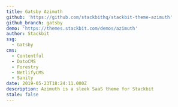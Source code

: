 ```yaml
---
title: Gatsby Azimuth
github: 'https://github.com/stackbithq/stackbit-theme-azimuth'
github_branch: gatsby
demo: 'https://themes.stackbit.com/demos/azimuth'
author: Stackbit
ssg:
  - Gatsby
cms:
  - Contentful
  - DatoCMS
  - Forestry
  - NetlifyCMS
  - Sanity
date: 2019-05-23T18:24:11.000Z
description: Azimuth is a sleek SaaS theme for Stackbit
stale: false
---
```

